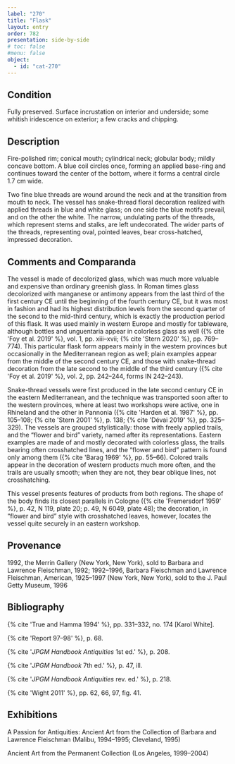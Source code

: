 ```yaml
---
label: "270"
title: "Flask"
layout: entry
order: 782
presentation: side-by-side
# toc: false
#menu: false 
object:
  - id: "cat-270"
---
```


## Condition

Fully preserved. Surface incrustation on interior and underside; some whitish iridescence on exterior; a few cracks and chipping.

## Description

Fire-polished rim; conical mouth; cylindrical neck; globular body; mildly concave bottom. A blue coil circles once, forming an applied base-ring and continues toward the center of the bottom, where it forms a central circle 1.7 cm wide.

Two fine blue threads are wound around the neck and at the transition from mouth to neck. The vessel has snake-thread floral decoration realized with applied threads in blue and white glass; on one side the blue motifs prevail, and on the other the white. The narrow, undulating parts of the threads, which represent stems and stalks, are left undecorated. The wider parts of the threads, representing oval, pointed leaves, bear cross-hatched, impressed decoration.

## Comments and Comparanda

The vessel is made of decolorized glass, which was much more valuable and expensive than ordinary greenish glass. In Roman times glass decolorized with manganese or antimony appears from the last third of the first century CE until the beginning of the fourth century CE, but it was most in fashion and had its highest distribution levels from the second quarter of the second to the mid-third century, which is exactly the production period of this flask. It was used mainly in western Europe and mostly for tableware, although bottles and unguentaria appear in colorless glass as well ({% cite 'Foy et al. 2019' %}, vol. 1, pp. xiii–xvii; {% cite 'Stern 2020' %}, pp. 769–774). This particular flask form appears mainly in the western provinces but occasionally in the Mediterranean region as well; plain examples appear from the middle of the second century CE, and those with snake-thread decoration from the late second to the middle of the third century ({% cite 'Foy et al. 2019' %}, vol. 2, pp. 242–244, forms IN 242–243).

Snake-thread vessels were first produced in the late second century CE in the eastern Mediterranean, and the technique was transported soon after to the western provinces, where at least two workshops were active, one in Rhineland and the other in Pannonia ({% cite 'Harden et al. 1987' %}, pp. 105–108; {% cite 'Stern 2001' %}, p. 138; {% cite 'Dévai 2019' %}, pp. 325–329). The vessels are grouped stylistically: those with freely applied trails, and the “flower and bird” variety, named after its representations. Eastern examples are made of and mostly decorated with colorless glass, the trails bearing often crosshatched lines, and the “flower and bird” pattern is found only among them ({% cite 'Barag 1969' %}, pp. 55–66). Colored trails appear in the decoration of western products much more often, and the trails are usually smooth; when they are not, they bear oblique lines, not crosshatching.

This vessel presents features of products from both regions. The shape of the body finds its closest parallels in Cologne ({% cite 'Fremersdorf 1959' %}, p. 42, N 119, plate 20; p. 49, N 6049, plate 48); the decoration, in “flower and bird” style with crosshatched leaves, however, locates the vessel quite securely in an eastern workshop.

## Provenance

1992, the Merrin Gallery (New York, New York), sold to Barbara and Lawrence Fleischman, 1992; 1992–1996, Barbara Fleischman and Lawrence Fleischman, American, 1925–1997 (New York, New York), sold to the J. Paul Getty Museum, 1996

## Bibliography

{% cite 'True and Hamma 1994' %}, pp. 331–332, no. 174 [Karol White].

{% cite 'Report 97–98' %}, p. 68.

{% cite '*JPGM Handbook Antiquities* 1st ed.' %}, p. 208.

{% cite '*JPGM Handbook* 7th ed.' %}, p. 47, ill.

{% cite '*JPGM Handbook Antiquities* rev. ed.' %}, p. 218.

{% cite 'Wight 2011' %}, pp. 62, 66, 97, fig. 41.

## Exhibitions

A Passion for Antiquities: Ancient Art from the Collection of Barbara and Lawrence Fleischman (Malibu, 1994–1995; Cleveland, 1995)

Ancient Art from the Permanent Collection (Los Angeles, 1999–2004)

